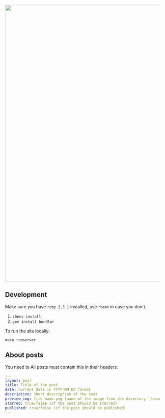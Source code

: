 <p align="center">
  <a target="_blank" href="https://isaak.dev">
  <img src="https://user-images.githubusercontent.com/15812620/124396497-a1e19f00-dd12-11eb-9b91-1fc22e316f5c.png" width="900"/>
  </a>
</p>



## Development

Make sure you have `ruby 2.5.1` installed, use `rbenv` in case you don't.

1. `rbenv install`
2. `gem install bundler`

To run the site locally:

```
make runserver
```


## About posts

You need to All posts must contain this in their headers:

```yaml
---
layout: post
title: Title of the post
date: Current date in YYYY-MM-DD format
description: Short description of the post
preview_img: file_name.png (name of the image from the directory `/assets/images/posts/`)
starred: true/false (if the post should be starred)
published: true/false (if the post should be published)
---
```
